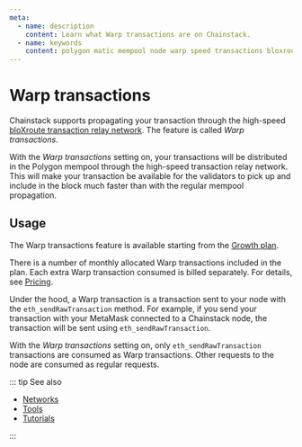 ```yaml
---
meta:
  - name: description
    content: Learn what Warp transactions are on Chainstack.
  - name: keywords
    content: polygon matic mempool node warp speed transactions bloxroute
---
```


# Warp transactions

Chainstack supports propagating your transaction through the high-speed [bloXroute transaction relay network](https://docs.bloxroute.com/bdn-architecture). The feature is called *Warp transactions*.

With the *Warp transactions* setting on, your transactions will be distributed in the Polygon mempool through the high-speed transaction relay network. This will make your transaction be available for the validators to pick up and include in the block much faster than with the regular mempool propagation.

## Usage

The Warp transactions feature is available starting from the <a href="https://chainstack.com/pricing/" target="_blank">Growth plan</a>.

There is a number of monthly allocated Warp transactions included in the plan. Each extra Warp transaction consumed is billed separately. For details, see <a href="https://chainstack.com/pricing/" target="_blank">Pricing</a>.

Under the hood, a Warp transaction is a transaction sent to your node with the `eth_sendRawTransaction` method. For example, if you send your transaction with your MetaMask connected to a Chainstack node, the transaction will be sent using `eth_sendRawTransaction`.

With the *Warp transactions* setting on, only `eth_sendRawTransaction` transactions are consumed as Warp transactions. Other requests to the node are consumed as regular requests.

::: tip See also

* [Networks](/operations/polygon/networks)
* [Tools](/operations/polygon/tools)
* [Tutorials](/tutorials/polygon/)

:::
